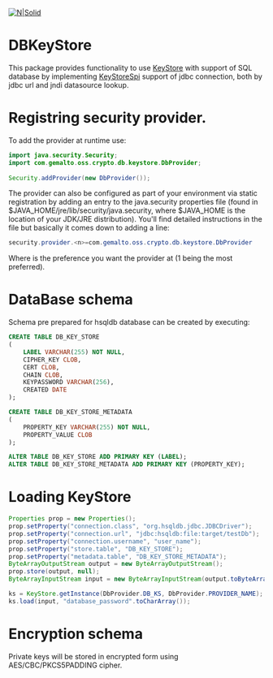 [![N|Solid](https://www.gemalto.com/_catalogs/masterpage/Gemalto/assets/logo-gemalto-340x120.gif)](https://www.gemalto.com)

# DBKeyStore

This package provides functionality to use [KeyStore](https://docs.oracle.com/javase/7/docs/api/java/security/KeyStore.html) with support of SQL database by implementing [KeyStoreSpi](https://docs.oracle.com/javase/7/docs/api/java/security/KeyStoreSpi.html) support of jdbc connection, both by jdbc url and jndi datasource lookup.

# Registring security provider.

To add the provider at runtime use:

```java
import java.security.Security;
import com.gemalto.oss.crypto.db.keystore.DbProvider;
    
Security.addProvider(new DbProvider());
```
The provider can also be configured as part of your environment via static registration by adding an entry to the java.security properties file (found in $JAVA_HOME/jre/lib/security/java.security, where $JAVA_HOME is the location of your JDK/JRE distribution). You'll find detailed instructions in the file but basically it comes down to adding a line:
```java
security.provider.<n>=com.gemalto.oss.crypto.db.keystore.DbProvider
```
Where <n> is the preference you want the provider at (1 being the most preferred).

# DataBase schema

Schema pre prepared for hsqldb database can be created by executing:

``` sql
CREATE TABLE DB_KEY_STORE 
(
    LABEL VARCHAR(255) NOT NULL,
    CIPHER_KEY CLOB,
    CERT CLOB,
    CHAIN CLOB,
    KEYPASSWORD VARCHAR(256),
    CREATED DATE
);

CREATE TABLE DB_KEY_STORE_METADATA
(
    PROPERTY_KEY VARCHAR(255) NOT NULL,
    PROPERTY_VALUE CLOB
);

ALTER TABLE DB_KEY_STORE ADD PRIMARY KEY (LABEL);
ALTER TABLE DB_KEY_STORE_METADATA ADD PRIMARY KEY (PROPERTY_KEY);
```

# Loading KeyStore

```java
Properties prop = new Properties();
prop.setProperty("connection.class", "org.hsqldb.jdbc.JDBCDriver");
prop.setProperty("connection.url", "jdbc:hsqldb:file:target/testDb");
prop.setProperty("connection.username", "user_name");
prop.setProperty("store.table", "DB_KEY_STORE");
prop.setProperty("metadata.table", "DB_KEY_STORE_METADATA");
ByteArrayOutputStream output = new ByteArrayOutputStream();
prop.store(output, null);
ByteArrayInputStream input = new ByteArrayInputStream(output.toByteArray());

ks = KeyStore.getInstance(DbProvider.DB_KS, DbProvider.PROVIDER_NAME);
ks.load(input, "database_password".toCharArray());
```

# Encryption schema

Private keys will be stored in encrypted form using AES/CBC/PKCS5PADDING cipher.